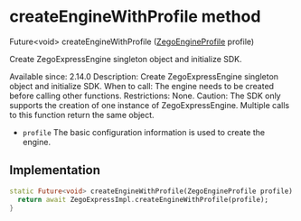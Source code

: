 


# createEngineWithProfile method








Future&lt;void> createEngineWithProfile
([ZegoEngineProfile](../../zego_uikit_prebuilt_live_audio_room/ZegoEngineProfile-class.md) profile)





<p>Create ZegoExpressEngine singleton object and initialize SDK.</p>
<p>Available since: 2.14.0
Description: Create ZegoExpressEngine singleton object and initialize SDK.
When to call: The engine needs to be created before calling other functions.
Restrictions: None.
Caution: The SDK only supports the creation of one instance of ZegoExpressEngine. Multiple calls to this function return the same object.</p>
<ul>
<li><code>profile</code> The basic configuration information is used to create the engine.</li>
</ul>



## Implementation

```dart
static Future<void> createEngineWithProfile(ZegoEngineProfile profile) async {
  return await ZegoExpressImpl.createEngineWithProfile(profile);
}
```







